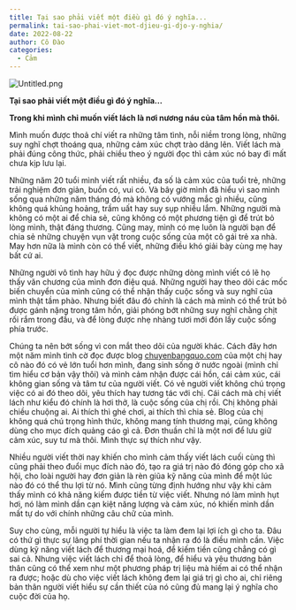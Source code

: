 ```yaml
---
title: Tại sao phải viết một điều gì đó ý nghĩa...
permalink: tai-sao-phai-viet-mot-djieu-gi-djo-y-nghia/
date: 2022-08-22
author: Cô Đào
categories:
  - Cảm
---
```


![Untitled.png](/images/98eae6fe-9a9c-4b97-9233-28ee26884fd1/Untitled.png)


**Tại sao phải viết một điều gì đó ý nghĩa...**


**Trong khi mình chỉ muốn viết lách là nơi nương náu của tâm hồn mà thôi.**


Mình muốn được thoả chí viết ra những tâm tình, nỗi niềm trong lòng, những suy nghĩ chợt thoáng qua, những cảm xúc chợt trào dâng lên. Viết lách mà phải đúng công thức, phải chiều theo ý người đọc thì cảm xúc nó bay đi mất chưa kịp lưu lại.


Những năm 20 tuổi mình viết rất nhiều, đa số là cảm xúc của tuổi trẻ, những trải nghiệm đơn giản, buồn có, vui có. Và bây giờ mình đã hiểu vì sao mình sống qua những năm tháng đó mà không có vướng mắc gì nhiều, cũng không quá khủng hoảng, trầm uất hay suy sụp nhiều lắm. Những người mà không có một ai để chia sẻ, cũng không có một phương tiện gì để trút bỏ lòng mình, thật đáng thương. Cũng may, mình có mẹ luôn là người bạn để chia sẻ những chuyện vụn vặt trong cuộc sống của một cô gái trẻ xa nhà. May hơn nữa là mình còn có thể viết, những điều khó giải bày cùng mẹ hay bất cứ ai.


Những người vô tình hay hữu ý đọc được những dòng mình viết có lẽ họ thấy văn chương của mình đơn điệu quá. Những người hay theo dõi các mốc biến chuyển của mình cũng có thể nhận thấy cuộc sống và suy nghĩ của mình thật tầm phào. Nhưng biết đâu đó chính là cách mà mình có thể trút bỏ được gánh nặng trong tâm hồn, giải phóng bớt những suy nghĩ chằng chịt rối rắm trong đầu, và để lòng được nhẹ nhàng tươi mới đón lấy cuộc sống phía trước.


Chúng ta nên bớt sống vì con mắt theo dõi của người khác. Cách đây hơn một năm mình tình cờ đọc được blog [chuyenbangquo.com](https://chuyenbangquo.com/?ref=duongdao.family) của một chị hay cô nào đó có vẻ lớn tuổi hơn mình, đang sinh sống ở nước ngoài (mình chỉ tìm hiểu cơ bản vậy thôi) và mình cảm nhận được cái hồn, cái cảm xúc, cái không gian sống và tâm tư của người viết. Có vẻ người viết không chú trọng việc có ai đó theo dõi, yêu thích hay tương tác với chị. Cái cách mà chị viết lách như kiểu đó chính là hơi thở, là cuộc sống của chị rồi. Chị không phải chiều chuộng ai. Ai thích thì ghé chơi, ai thích thì chia sẻ. Blog của chị không quá chú trọng hình thức, không mang tính thương mại, cũng không dùng cho mục đích quảng cáo gì cả. Đơn thuần chỉ là một nơi để lưu giữ cảm xúc, suy tư mà thôi. Mình thực sự thích như vậy.


Nhiều người viết thời nay khiến cho mình cảm thấy viết lách cuối cùng thì cũng phải theo đuổi mục đích nào đó, tạo ra giá trị nào đó đóng góp cho xã hội, cho loài người hay đơn giản là rèn giũa kỹ năng của mình để một lúc nào đó có thể thu lợi từ nó. Mình cũng từng định hướng như vậy khi cảm thấy mình có khả năng kiếm được tiền từ việc viết. Nhưng nó làm mình hụt hơi, nó làm mình dần cạn kiệt năng lượng và cảm xúc, nó khiến mình dần mất tự do với chính những câu chữ của mình.


Suy cho cùng, mỗi người tự hiểu là việc ta làm đem lại lợi ích gì cho ta. Đâu có thứ gì thực sự lãng phí thời gian nếu ta nhận ra đó là điều mình cần. Việc dùng kỹ năng viết lách để thương mại hoá, để kiếm tiền cũng chẳng có gì sai cả. Nhưng việc viết lách chỉ để thoả lòng, để hiểu và yêu thương bản thân cũng có thể xem như một phương pháp trị liệu mà hiếm ai có thể nhận ra được; hoặc dù cho việc viết lách không đem lại giá trị gì cho ai, chỉ riêng bản thân người viết hiểu sự cần thiết của nó cũng đủ mang lại ý nghĩa cho cuộc đời của họ.

